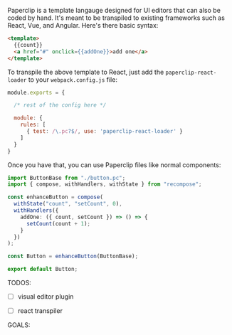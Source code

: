 Paperclip is a template langauge designed for UI editors that can also be coded by hand. It's meant to be transpiled
to existing frameworks such as React, Vue, and Angular. Here's there basic syntax:

```html
<template>
  {{count}}
  <a href="#" onclick={{addOne}}>add one</a>
</template>
```

To transpile the above template to React, just add the `paperclip-react-loader` to your `webpack.config.js` file:

```javascript
module.exports = {

  /* rest of the config here */

  module: {
    rules: [
      { test: /\.pc?$/, use: 'paperclip-react-loader' }
    ]
  }
}
```

Once you have that, you can use Paperclip files like normal components:

```typescript
import ButtonBase from "./button.pc";
import { compose, withHandlers, withState } from "recompose";

const enhanceButton = compose(
  withState("count", "setCount", 0),
  withHandlers({
    addOne: ({ count, setCount }) => () => {
      setCount(count + 1);
    }
  })
);

const Button = enhanceButton(ButtonBase);

export default Button;
```

TODOS:

- [ ] visual editor plugin
- [ ] react transpiler


GOALS:

